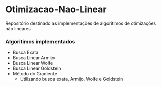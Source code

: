 # Otimizacao-Nao-Linear
 Repositório destinado as implementações de algoritimos de otimizações não lineares


### Algoritimos implementados
- Busca Exata
- Busca Linear Armijo
- Busca Linear Wolfe
- Busca Linear Goldstein
- Método do Gradiente
   - Utilizando busca exata, Armijo, Wolfe e Goldstein
